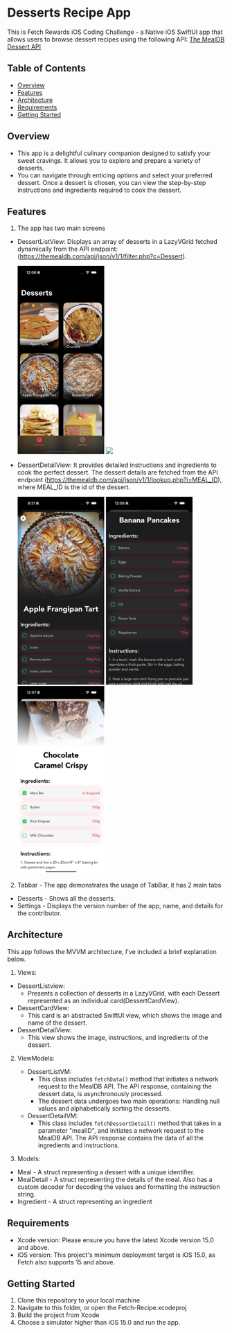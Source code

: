 # Desserts Recipe App

This is Fetch Rewards iOS Coding Challenge - a Native iOS SwiftUI app that allows users to browse dessert recipes using the following API: [The MealDB Dessert API](https://themealdb.com/api.php) 

## Table of Contents

- [Overview](#overview)
- [Features](#features)
- [Architecture](#architecture)
- [Requirements](#requirements)
- [Getting Started](#getting-started)


## Overview

- This app is a delightful culinary companion designed to satisfy your sweet cravings. It allows you to explore and prepare a variety of desserts.
- You can navigate through enticing options and select your preferred dessert. Once a dessert is chosen, you can view the step-by-step instructions and ingredients required to cook the dessert.

## Features

1. The app has two main screens
  - DessertListView: Displays an array of desserts in a LazyVGrid fetched dynamically from the API endpoint: (https://themealdb.com/api/json/v1/1/filter.php?c=Dessert).
    
    <p float="left">
      <img src="/Fetch-Recipe/Other/Screenshots/DessertList-1.png" width="200" />
      <img src="/Fetch-Recipe/Other/Screenshots/DessertList-2.png" width="200" /> 
    </p>

  - DessertDetailView: It provides detailed instructions and ingredients to cook the perfect dessert. The dessert details are fetched from the API endpoint (https://themealdb.com/api/json/v1/1/lookup.php?i=MEAL_ID), where MEAL_ID is the id of the dessert.

    <p float="left">
      <img src="/Fetch-Recipe/Other/Screenshots/DessertDetail-1.png" width="200" />
      <img src="/Fetch-Recipe/Other/Screenshots/DessertDetail-3.png" width="200" />
      <img src="/Fetch-Recipe/Other/Screenshots/DessertDetail-5.png" width="200" /> 
    </p>


2.  Tabbar - The app demonstrates the usage of TabBar, it has 2 main tabs
  - Desserts - Shows all the desserts.
  - Settings - Displays the version number of the app, name, and details for the contributor. 

## Architecture

This app follows the MVVM architecture, I've included a brief explanation below.

1. Views: 
  - DessertListview:
    - Presents a collection of desserts in a LazyVGrid, with each Dessert represented as an individual card(DessertCardView).
  - DessertCardView:
    - This card is an abstracted SwiftUI view, which shows the image and name of the dessert. 
  - DessertDetailView:
    - This view shows the image, instructions, and ingredients of the dessert.

2. ViewModels:
   - DessertListVM:
     - This class includes ```fetchData()``` method that initiates a network request to the MealDB API. The API response, containing the dessert data, is asynchronously processed.
     - The dessert data undergoes two main operations: Handling null values and alphabetically sorting the desserts.
   - DessertDetailVM:
     - This class includes ```fetchDessertDetail()``` method that takes in a parameter "mealID", and initiates a network request to the MealDB API. The API response contains the data of all the ingredients and instructions. 

3. Models: 
  - Meal - A struct representing a dessert with a unique identifier.
  - MealDetail - A struct representing the details of the meal. Also has a custom decoder for decoding the values and formatting the instruction string.
  - Ingredient - A struct representing an ingredient

## Requirements

- Xcode version: Please ensure you have the latest Xcode version 15.0 and above.
- iOS version: This project's minimum deployment target is iOS 15.0, as Fetch also supports 15 and above.

## Getting Started

1. Clone this repository to your local machine
2. Navigate to this folder, or open the Fetch-Recipe.xcodeproj
3. Build the project from Xcode
4. Choose a simulator higher than iOS 15.0 and run the app.

